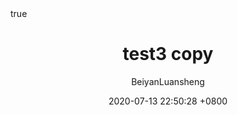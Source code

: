 ---
title: test3 copy
author: BeiyanLuansheng
categories: [技术积累, SpringTest, level3]
date: 2020-07-13 22:50:28 +0800
math: true
mermaid: true
---